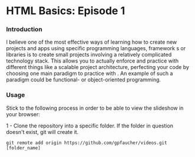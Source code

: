 # HTML Basics: Episode 1

### Introduction

I believe one of the most effective ways of learning how to create new projects and apps using specific programming languages, framework
s or libraries is to create small projects involving a relatively complicated technology stack. This allows you to actually enforce and
practice with different things like a scalable project architecture, perfecting your code by choosing one main paradigm to practice with
. An example of such a paradigm could be functional- or object-oriented programming.

### Usage 

Stick to the following process in order to be able to view the slideshow in your browser:

1 - Clone the repository into a specific folder. If the folder in question doesn't exist, git will create it.

```git
git remote add origin https://github.com/gpfaucher/videos.git [folder_name]
```
